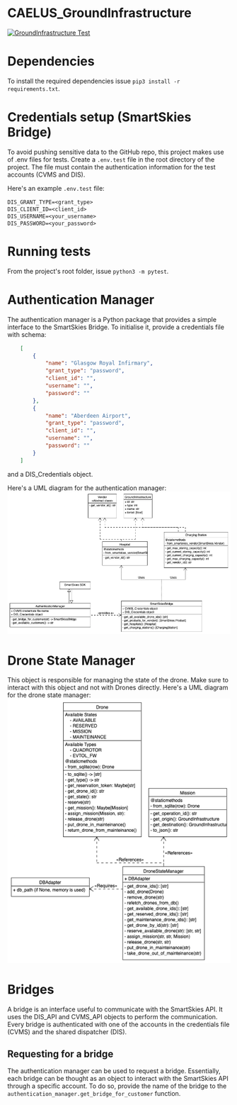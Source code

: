 # CAELUS_GroundInfrastructure

[![GroundInfrastructure Test](https://github.com/strathclyde-artificial-intelligence/CAELUS_GroundInfrastructure/actions/workflows/python-app.yml/badge.svg)](https://github.com/strathclyde-artificial-intelligence/CAELUS_GroundInfrastructure/actions/workflows/python-app.yml)

# Dependencies
To install the required dependencies issue `pip3 install -r requirements.txt`.

# Credentials setup (SmartSkies Bridge)
To avoid pushing sensitive data to the GitHub repo, this project makes use of .env files for tests.
Create a `.env.test` file in the root directory of the project.
The file must contain the authentication information for the test accounts (CVMS and DIS).

Here's an example `.env.test` file:

```
DIS_GRANT_TYPE=<grant_type>
DIS_CLIENT_ID=<client_id>
DIS_USERNAME=<your_username>
DIS_PASSWORD=<your_password>
```

# Running tests
From the project's root folder, issue `python3 -m pytest`.

# Authentication Manager
The authentication manager is a Python package that provides a simple interface to the SmartSkies Bridge.
To initialise it, provide a credentials file with schema:
```json
    [
        {
            "name": "Glasgow Royal Infirmary",
            "grant_type": "password",
            "client_id": "",
            "username": "",
            "password": ""
        },
        {
            "name": "Aberdeen Airport",
            "grant_type": "password",
            "client_id": "",
            "username": "",
            "password": ""
        }
    ]
```
and a DIS_Credentials object.

Here's a UML diagram for the authentication manager:
![AuthenticationManager](./docs_media/authentication_and_such.png)

# Drone State Manager
This object is responsible for managing the state of the drone.
Make sure to interact with this object and not with Drones directly.
Here's a UML diagram for the drone state manager:
![DroneStateManager](./docs_media/drone_state_manager.png)

# Bridges
A bridge is an interface useful to communicate with the SmartSkies API.
It uses the DIS_API and CVMS_API objects to perform the communication.
Every bridge is authenticated with one of the accounts in the credentials file (CVMS) and the shared dispatcher (DIS).

## Requesting for a bridge
The authentication manager can be used to request a bridge.
Essentially, each bridge can be thought as an object to interact with the SmartSkies API through a specific account.
To do so, provide the name of the bridge to the `authentication_manager.get_bridge_for_customer` function.
